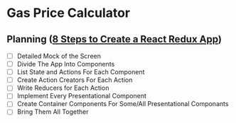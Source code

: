 # Gas Price Calculator

## Planning ([8 Steps to Create a React Redux App](https://medium.com/@rajaraodv/step-by-step-guide-to-building-react-redux-apps-using-mocks-48ca0f47f9a))

- [ ] Detailed Mock of the Screen
- [ ] Divide The App Into Components
- [ ] List State and Actions For Each Component
- [ ] Create Action Creators For Each Action
- [ ] Write Reducers for Each Action
- [ ] Implement Every Presentational Component
- [ ] Create Container Components For Some/All Presentational Componants
- [ ] Bring Them All Together